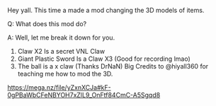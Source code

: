 Hey yall. This time a made a mod changing the 3D models of items.

Q: What does this mod do?

A: Well, let me break it down for you.

1. Claw X2 Is a secret VNL Claw
2. Giant Plastic Sword Is a Claw X3 (Good for recording lmao)
3. The ball is a x claw (Thanks DrNaN)
Big Credits to @hiyall360 for teaching me how to mod the 3D.

https://mega.nz/file/yZxnXCJa#kF-0gPBaWbCFeNBYOH7xZlL9_OnFtf84CmC-A5Sgqd8
